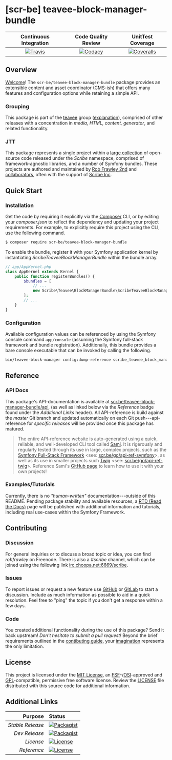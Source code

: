 # [scr-be] teavee-block-manager-bundle

| Continuous Integration |   Code Quality Review   |    UnitTest Coverage    |
|:----------------------:|:-----------------------:|:-----------------------:|
| [![Travis](https://scr.be/teavee-block-manager-bundle/travis_shield)](https://scr.be/teavee-block-manager-bundle/travis) | [![Codacy](https://scr.be/teavee-block-manager-bundle/codacy_shield)](https://scr.be/teavee-block-manager-bundle/codacy) | [![Coveralls](https://scr.be/teavee-block-manager-bundle/coveralls_shield)](https://scr.be/teavee-block-manager-bundle/coveralls) |

## Overview

[Welcome](https://scr.be/go/readme_welcome)!
The `scr-be/teavee-block-manager-bundle` package provides
an extensible content and asset coordinator (CMS-ish) that offers many features and configuration options while retaining a simple API.

### Grouping

This package is part of the [teavee](https://scr.be/teavee-block-manager-bundle/group)
group ([explanation](https://scr.be/teavee-block-manager-bundle/group_explanation)),
comprised of other releases with a concentration in 
*media, HTML, content, generator*,
and related functionality.

### JTT

This package represents a single project within a
[large collection](https://scr.be/go/explore) of open-source code released
under the *Scribe* namespace, comprised of framework-agnostic libraries,
and a number of Symfony bundles. These projects are authored and maintained
by [Rob Frawley 2nd](https://scr.be/rmf) and 
[collaborators](https://scr.be/teavee-block-manager-bundle/github_collaborators),
often with the support of [Scribe Inc](https://scr.be/go/scribe-home).

## Quick Start

### Installation

Get the code by requiring it explicitly via the [Composer](https://getcomposer.com)
CLI, or by editing your *composer.json* to reflect the dependency and updating
your project requirements. For example, to explicitly require this project using
the CLI, use the following command.

```bash
$ composer require scr-be/teavee-block-manager-bundle
```

To enable the bundle, register it with your Symfony application kernel by
instantiating *ScribeTeaveeBlockManagerBundle* within the bundle array.

```php
// app/AppKernel.php
class AppKernel extends Kernel {
    public function registerBundles() {
        $bundles = [
            // ...
            new Scribe\Teavee\BlockManagerBundle\ScribeTeaveeBlockManagerBundle(),
        ];
        // ...
    }
}
```

### Configuration

Available configuration values can be referenced by using the Symfony console command
`app/console` (assuming the Symfony full-stack framework and bundle registration).
Additionally, this bundle provides a bare console executable that can be invoked by calling
the following.

```bash
bin/teavee-block-manager config:dump-reference scribe_teavee_block_manager
```

## Reference

### API Docs

This package's API-documentation is available at [scr.be/teavee-block-manager-bundle/api](https://scr.be/teavee-block-manager-bundle/api),
(as well as linked below via the *Reference* badge found under the *Additional Links*
header). All API-reference is build against the *master* Git branch and updated
automatically on each Git push---api-reference for *specific releases* will
be provided once this package has matured.

> The entire API-reference website is auto-generated using a quick,
> reliable, and well-developed CLI tool called [Sami](https://scr.be/go/sami).
> It is rigerously and regularly tested through its use in large, complex projects,
> such as the [Symfony Full-Stack Framework](https://scr.be/go/symfony) 
> <see: [scr.be/go/api-ref-symfony](https://scr.be/go/symfony-api)>, as well
> as its use in smaller projects such
> [Twig](https://scr.be/go/sami-twig)
> <see: [scr.be/go/api-ref-twig](https://scr.be/go/twig-api)>.
> Reference Sami's [GitHub page](https://scr.be/go/sami) to learn how to use
> it with your own projects!

### Examples/Tutorials

Currently, there is no *"human-written"* documentation---outside of this README.
Pending package stability and available resources, a
[RTD (Read the Docs)](https://scr.be/go/rtd) page will be published with
additional information and tutorials, including real use-cases within the Symfony
Framework.

## Contributing

### Discussion

For general inquiries or to discuss a broad topic or idea, you can find
*robfrawley* on Freenode. There is also a *#scribe* channel, which can
be joined using the following link
[irc.choopa.net:6669/scribe](irc://irc.choopa.net:6669/scribe).

### Issues

To report issues or request a new feature use
[GitHub](https://scr.be/teavee-block-manager-bundle/github_issues)
or [GitLab](https://scr.be/teavee-block-manager-bundle/gitlab_issues)
to start a discussion. Include as much information as possible to aid in
a quick resolution. Feel free to "ping" the topic if you don't get a
response within a few days.

### Code

You created additional functionality during the use of this package? Send
it back upstream! *Don't hesitate to submit a pull request!* Beyond the
brief requirements outlined in the
[contibuting guide](https://scr.be/teavee-block-manager-bundle/contributing),
your [imagination](https://scr.be/go/readme_imagination)
represents the only limitation.

## License

This project is licensed under the
[MIT License](https://scr.be/go/mit), an
[FSF](https://scr.be/go/fsf)-/[OSI](https://scr.be/go/osi)-approved
and [GPL](https://scr.be/go/gpl)-compatible, permissive free software
license. Review the
[LICENSE](https://scr.be/teavee-block-manager-bundle/license)
file distributed with this source code for additional information.

## Additional Links

|       Purpose | Status        |
|--------------:|:--------------|
| *Stable Release*    | [![Packagist](https://scr.be/teavee-block-manager-bundle/packagist_shield)](https://scr.be/teavee-block-manager-bundle/packagist) |
| *Dev Release*    | [![Packagist](https://scr.be/teavee-block-manager-bundle/packagist_pre_shield)](https://scr.be/teavee-block-manager-bundle/packagist) |
| *License*    | [![License](https://scr.be/teavee-block-manager-bundle/license_shield)](https://scr.be/teavee-block-manager-bundle/license) |
| *Reference*  | [![License](https://scr.be/teavee-block-manager-bundle/api_shield)](https://scr.be/teavee-block-manager-bundle/api) |
